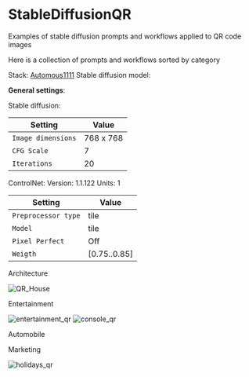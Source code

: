 # StableDiffusionQR
Examples of stable diffusion prompts and workflows applied to QR code images

Here is a collection of prompts and workflows sorted by category

Stack: [Automous1111](https://github.com/AUTOMATIC1111/stable-diffusion-webui)
Stable diffusion model:

**General settings**:

Stable diffusion:

| Setting | Value |
| ------- | ----- |
| `Image dimensions` | 768 x 768 |
| `CFG Scale` | 7 |
| `Iterations` | 20 |

ControlNet:
Version: 1.1.122
Units: 1

| Setting | Value |
| ------- | ----- |
| `Preprocessor type` | tile |
| `Model` | tile |
| `Pixel Perfect` | Off |
| `Weigth` | [0.75..0.85] |

Architecture

![QR_House](https://github.com/UnitagEngineering/StableDiffusionQR/assets/73647904/16e9df33-47c5-43f5-93c6-e0cb9eea887a)

Entertainment

![entertainment_qr](https://github.com/UnitagEngineering/StableDiffusionQR/assets/73647904/5dd29be0-9b63-4664-9541-f6a0522f9ca4)
![console_qr](https://github.com/UnitagEngineering/StableDiffusionQR/assets/73647904/e22804fa-bbcb-49c9-b961-5c7d4c165b5c)

Automobile

Marketing

![holidays_qr](https://github.com/UnitagEngineering/StableDiffusionQR/assets/73647904/8e874829-e437-471c-81b2-a12d0584e321)
